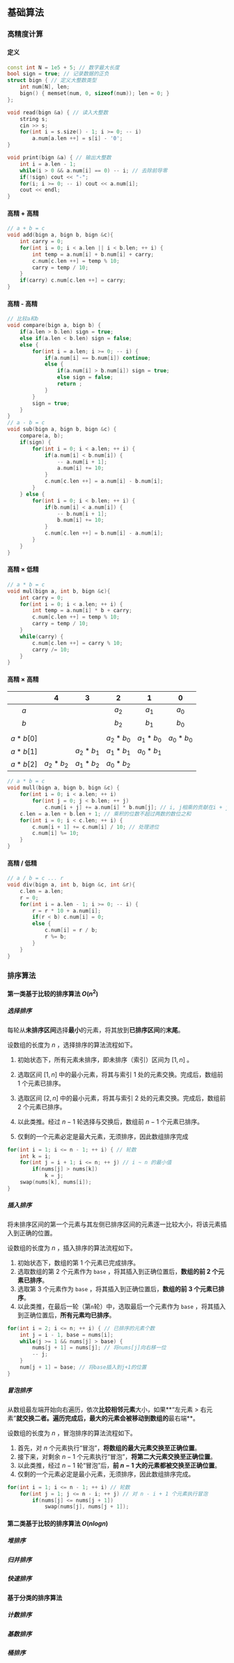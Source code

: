 ## 基础算法

### 高精度计算

#### 定义

```c++
const int N = 1e5 + 5; // 数字最大长度
bool sign = true; // 记录数据的正负
struct bign { // 定义大整数类型
    int num[N], len;
    bign() { memset(num, 0, sizeof(num)); len = 0; }
};

void read(bign &a) { // 读入大整数
    string s;
    cin >> s;
    for(int i = s.size() - 1; i >= 0; -- i)
        a.num[a.len ++] = s[i] - '0';
}

void print(bign &a) { // 输出大整数
    int i = a.len - 1;
    while(i > 0 && a.num[i] == 0) -- i; // 去除前导零
    if(!sign) cout << "-";
    for(i; i >= 0; -- i) cout << a.num[i];
    cout << endl;
}
```

#### **高精 + 高精**

```c++
// a + b = c
void add(bign a, bign b, bign &c){
    int carry = 0;
    for(int i = 0; i < a.len || i < b.len; ++ i) {
        int temp = a.num[i] + b.num[i] + carry;
        c.num[c.len ++] = temp % 10;
        carry = temp / 10;
    }
    if(carry) c.num[c.len ++] = carry;
}
```

#### **高精 - 高精**

```c++
// 比较a和b
void compare(bign a, bign b) {
    if(a.len > b.len) sign = true;
    else if(a.len < b.len) sign = false;
    else {
        for(int i = a.len; i >= 0; -- i) {
            if(a.num[i] == b.num[i]) continue;
            else {
                if(a.num[i] > b.num[i]) sign = true;
                else sign = false;
                return ;
            }
        }
        sign = true;
    }
}
// a - b = c
void sub(bign a, bign b, bign &c) {
    compare(a, b);
    if(sign) {
        for(int i = 0; i < a.len; ++ i) {
            if(a.num[i] < b.num[i]) {
                -- a.num[i + 1];
                a.num[i] += 10;
            }
            c.num[c.len ++] = a.num[i] - b.num[i];
        }
    } else {
        for(int i = 0; i < b.len; ++ i) {
            if(b.num[i] < a.num[i]) {
                -- b.num[i + 1];
                b.num[i] += 10;
            }
            c.num[c.len ++] = b.num[i] - a.num[i];
        }
    }
}
```

#### **高精 $\times$ 低精**

```c++
// a * b = c
void mul(bign a, int b, bign &c){
    int carry = 0;
    for(int i = 0; i < a.len; ++ i) {
        int temp = a.num[i] * b + carry;
        c.num[c.len ++] = temp % 10;
        carry = temp / 10;
    }
    while(carry) {
        c.num[c.len ++] = carry % 10;
        carry /= 10;
    }
}
```

#### **高精 $\times$ 高精**

|            |      4      |      3      |      2      |      1      |      0      |
| :--------: | :---------: | :---------: | :---------: | :---------: | :---------: |
|    $a$     |             |             |    $a_2$    |    $a_1$    |    $a_0$    |
|    $b$     |             |             |    $b_2$    |    $b_1$    |    $b_0$    |
|            |             |             |             |             |             |
| $a * b[0]$ |             |             | $a_2 * b_0$ | $a_1 * b_0$ | $a_0 * b_0$ |
| $a * b[1]$ |             | $a_2 * b_1$ | $a_1 * b_1$ | $a_0 * b_1$ |             |
| $a * b[2]$ | $a_2 * b_2$ | $a_1 * b_2$ | $a_0 * b_2$ |             |             |


```c++
// a * b = c
void mull(bign a, bign b, bign &c) {
    for(int i = 0; i < a.len; ++ i)
        for(int j = 0; j < b.len; ++ j)
            c.num[i + j] += a.num[i] * b.num[j]; // i, j相乘的贡献在i + j位上
    c.len = a.len + b.len + 1; // 乘积的位数不超过两数的数位之和
    for(int i = 0; i < c.len; ++ i) {
        c.num[i + 1] += c.num[i] / 10; // 处理进位
        c.num[i] %= 10;
    }
}
```

#### **高精 / 低精**

```c++
// a / b = c ... r
void div(bign a, int b, bign &c, int &r){
    c.len = a.len;
    r = 0;
    for(int i = a.len - 1; i >= 0; -- i) {
        r = r * 10 + a.num[i];
        if(r < b) c.num[i] = 0;
        else {
            c.num[i] = r / b;
            r %= b;
        }
    }
}
```

### 排序算法

#### **第一类基于比较的排序算法** $O(n^2)$

##### **选择排序**

每轮从**未排序区间**选择**最小**的元素，将其放到**已排序区间**的**末尾**。

设数组的长度为 $n$ ，选择排序的算法流程如下。

1. 初始状态下，所有元素未排序，即未排序（索引）区间为 $[1, n]$ 。

2. 选取区间 $[1, n]$ 中的最小元素，将其与索引 $1$ 处的元素交换。完成后，数组前 1 个元素已排序。

3. 选取区间 $[2, n]$ 中的最小元素，将其与索引 $2$ 处的元素交换。完成后，数组前 2 个元素已排序。

4. 以此类推。经过 $n - 1$ 轮选择与交换后，数组前 $n - 1$ 个元素已排序。

5. 仅剩的一个元素必定是最大元素，无须排序，因此数组排序完成

```c++
for(int i = 1; i <= n - 1; ++ i) { // 轮数
    int k = i;
    for(int j = i + 1; i <= n; ++ j) // i ~ n 的最小值
        if(nums[j] > nums[k])
            k = j;
    swap(nums[k], nums[i]);
}
```

##### **插入排序**

将未排序区间的第一个元素与其左侧已排序区间的元素逐一比较大小，将该元素插入到正确的位置。

设数组的长度为 $n$ ，插入排序的算法流程如下。

1. 初始状态下，数组的第 1 个元素已完成排序。
2. 选取数组的第 2 个元素作为 `base` ，将其插入到正确位置后，**数组的前 2 个元素已排序**。
3. 选取第 3 个元素作为 `base` ，将其插入到正确位置后，**数组的前 3 个元素已排序**。
4. 以此类推，在最后一轮（第`n`轮）中，选取最后一个元素作为 `base` ，将其插入到正确位置后，**所有元素均已排序**。

```c++
for(int i = 2; i <= n; ++ i) { // 已排序的元素个数
    int j = i - 1, base = nums[i];
    while(j >= 1 && nums[j] > base) {
        nums[j + 1] = nums[j]; // 将nums[j]向右移一位
        -- j;
    }
    num[j + 1] = base; // 将base插入到j+1的位置
}
```

##### **冒泡排序**

从数组最左端开始向右遍历，依次**比较相邻元素**大小，如果**“左元素 > 右元素”**就交换二者。遍历完成后，**最大**的元素会被移动到数组的**最右端**。

设数组的长度为 $n$ ，冒泡排序的算法流程如下。

1. 首先，对 $n$ 个元素执行“冒泡”，**将数组的最大元素交换至正确位置**。
2. 接下来，对剩余 $n - 1$ 个元素执行“冒泡”，**将第二大元素交换至正确位置**。
3. 以此类推，经过 $n - 1$ 轮“冒泡”后，**前 $n - 1$ 大的元素都被交换至正确位置**。
4. 仅剩的一个元素必定是最小元素，无须排序，因此数组排序完成。

```c++
for(int i = 1; i <= n - 1; ++ i) // 轮数
    for(int j = 1; j <= n - i; ++ j) // 对 n - i + 1 个元素执行冒泡
        if(nums[j] <= nums[j + 1])
            swap(nums[j], nums[j + 1]);
```

#### **第二类基于比较的排序算法** $O(nlogn)$

##### **堆排序**

##### **归并排序**

##### **快速排序**



#### 基于分类的排序算法

##### **计数排序**

##### **基数排序**

##### **桶排序**
